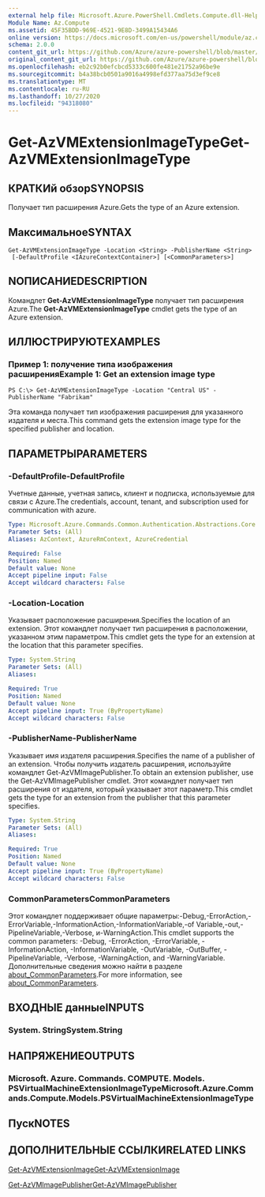 ```yaml
---
external help file: Microsoft.Azure.PowerShell.Cmdlets.Compute.dll-Help.xml
Module Name: Az.Compute
ms.assetid: 45F35BDD-969E-4521-9E8D-3499A15434A6
online version: https://docs.microsoft.com/en-us/powershell/module/az.compute/get-azvmextensionimagetype
schema: 2.0.0
content_git_url: https://github.com/Azure/azure-powershell/blob/master/src/Compute/Compute/help/Get-AzVMExtensionImageType.md
original_content_git_url: https://github.com/Azure/azure-powershell/blob/master/src/Compute/Compute/help/Get-AzVMExtensionImageType.md
ms.openlocfilehash: eb2c92b0efcbcd5333c600fe481e21752a96be9e
ms.sourcegitcommit: b4a38bcb0501a9016a4998efd377aa75d3ef9ce8
ms.translationtype: MT
ms.contentlocale: ru-RU
ms.lasthandoff: 10/27/2020
ms.locfileid: "94318080"
---
```

# <span data-ttu-id="e62d6-101">Get-AzVMExtensionImageType</span><span class="sxs-lookup"><span data-stu-id="e62d6-101">Get-AzVMExtensionImageType</span></span>

## <span data-ttu-id="e62d6-102">КРАТКИй обзор</span><span class="sxs-lookup"><span data-stu-id="e62d6-102">SYNOPSIS</span></span>
<span data-ttu-id="e62d6-103">Получает тип расширения Azure.</span><span class="sxs-lookup"><span data-stu-id="e62d6-103">Gets the type of an Azure extension.</span></span>

## <span data-ttu-id="e62d6-104">Максимальное</span><span class="sxs-lookup"><span data-stu-id="e62d6-104">SYNTAX</span></span>

```
Get-AzVMExtensionImageType -Location <String> -PublisherName <String>
 [-DefaultProfile <IAzureContextContainer>] [<CommonParameters>]
```

## <span data-ttu-id="e62d6-105">NОПИСАНИЕ</span><span class="sxs-lookup"><span data-stu-id="e62d6-105">DESCRIPTION</span></span>
<span data-ttu-id="e62d6-106">Командлет **Get-AzVMExtensionImageType** получает тип расширения Azure.</span><span class="sxs-lookup"><span data-stu-id="e62d6-106">The **Get-AzVMExtensionImageType** cmdlet gets the type of an Azure extension.</span></span>

## <span data-ttu-id="e62d6-107">ИЛЛЮСТРИРУЮТ</span><span class="sxs-lookup"><span data-stu-id="e62d6-107">EXAMPLES</span></span>

### <span data-ttu-id="e62d6-108">Пример 1: получение типа изображения расширения</span><span class="sxs-lookup"><span data-stu-id="e62d6-108">Example 1: Get an extension image type</span></span>
```
PS C:\> Get-AzVMExtensionImageType -Location "Central US" -PublisherName "Fabrikam"
```

<span data-ttu-id="e62d6-109">Эта команда получает тип изображения расширения для указанного издателя и места.</span><span class="sxs-lookup"><span data-stu-id="e62d6-109">This command gets the extension image type for the specified publisher and location.</span></span>

## <span data-ttu-id="e62d6-110">ПАРАМЕТРЫ</span><span class="sxs-lookup"><span data-stu-id="e62d6-110">PARAMETERS</span></span>

### <span data-ttu-id="e62d6-111">-DefaultProfile</span><span class="sxs-lookup"><span data-stu-id="e62d6-111">-DefaultProfile</span></span>
<span data-ttu-id="e62d6-112">Учетные данные, учетная запись, клиент и подписка, используемые для связи с Azure.</span><span class="sxs-lookup"><span data-stu-id="e62d6-112">The credentials, account, tenant, and subscription used for communication with azure.</span></span>

```yaml
Type: Microsoft.Azure.Commands.Common.Authentication.Abstractions.Core.IAzureContextContainer
Parameter Sets: (All)
Aliases: AzContext, AzureRmContext, AzureCredential

Required: False
Position: Named
Default value: None
Accept pipeline input: False
Accept wildcard characters: False
```

### <span data-ttu-id="e62d6-113">-Location</span><span class="sxs-lookup"><span data-stu-id="e62d6-113">-Location</span></span>
<span data-ttu-id="e62d6-114">Указывает расположение расширения.</span><span class="sxs-lookup"><span data-stu-id="e62d6-114">Specifies the location of an extension.</span></span>
<span data-ttu-id="e62d6-115">Этот командлет получает тип расширения в расположении, указанном этим параметром.</span><span class="sxs-lookup"><span data-stu-id="e62d6-115">This cmdlet gets the type for an extension at the location that this parameter specifies.</span></span>

```yaml
Type: System.String
Parameter Sets: (All)
Aliases:

Required: True
Position: Named
Default value: None
Accept pipeline input: True (ByPropertyName)
Accept wildcard characters: False
```

### <span data-ttu-id="e62d6-116">-PublisherName</span><span class="sxs-lookup"><span data-stu-id="e62d6-116">-PublisherName</span></span>
<span data-ttu-id="e62d6-117">Указывает имя издателя расширения.</span><span class="sxs-lookup"><span data-stu-id="e62d6-117">Specifies the name of a publisher of an extension.</span></span>
<span data-ttu-id="e62d6-118">Чтобы получить издатель расширения, используйте командлет Get-AzVMImagePublisher.</span><span class="sxs-lookup"><span data-stu-id="e62d6-118">To obtain an extension publisher, use the Get-AzVMImagePublisher cmdlet.</span></span>
<span data-ttu-id="e62d6-119">Этот командлет получает тип расширения от издателя, который указывает этот параметр.</span><span class="sxs-lookup"><span data-stu-id="e62d6-119">This cmdlet gets the type for an extension from the publisher that this parameter specifies.</span></span>

```yaml
Type: System.String
Parameter Sets: (All)
Aliases:

Required: True
Position: Named
Default value: None
Accept pipeline input: True (ByPropertyName)
Accept wildcard characters: False
```

### <span data-ttu-id="e62d6-120">CommonParameters</span><span class="sxs-lookup"><span data-stu-id="e62d6-120">CommonParameters</span></span>
<span data-ttu-id="e62d6-121">Этот командлет поддерживает общие параметры:-Debug,-ErrorAction,-ErrorVariable,-InformationAction,-InformationVariable,-of Variable,-out,-PipelineVariable,-Verbose, и-WarningAction.</span><span class="sxs-lookup"><span data-stu-id="e62d6-121">This cmdlet supports the common parameters: -Debug, -ErrorAction, -ErrorVariable, -InformationAction, -InformationVariable, -OutVariable, -OutBuffer, -PipelineVariable, -Verbose, -WarningAction, and -WarningVariable.</span></span> <span data-ttu-id="e62d6-122">Дополнительные сведения можно найти в разделе [about_CommonParameters](http://go.microsoft.com/fwlink/?LinkID=113216).</span><span class="sxs-lookup"><span data-stu-id="e62d6-122">For more information, see [about_CommonParameters](http://go.microsoft.com/fwlink/?LinkID=113216).</span></span>

## <span data-ttu-id="e62d6-123">ВХОДНЫЕ данные</span><span class="sxs-lookup"><span data-stu-id="e62d6-123">INPUTS</span></span>

### <span data-ttu-id="e62d6-124">System. String</span><span class="sxs-lookup"><span data-stu-id="e62d6-124">System.String</span></span>

## <span data-ttu-id="e62d6-125">НАПРЯЖЕНИЕ</span><span class="sxs-lookup"><span data-stu-id="e62d6-125">OUTPUTS</span></span>

### <span data-ttu-id="e62d6-126">Microsoft. Azure. Commands. COMPUTE. Models. PSVirtualMachineExtensionImageType</span><span class="sxs-lookup"><span data-stu-id="e62d6-126">Microsoft.Azure.Commands.Compute.Models.PSVirtualMachineExtensionImageType</span></span>

## <span data-ttu-id="e62d6-127">Пуск</span><span class="sxs-lookup"><span data-stu-id="e62d6-127">NOTES</span></span>

## <span data-ttu-id="e62d6-128">ДОПОЛНИТЕЛЬНЫЕ ССЫЛКИ</span><span class="sxs-lookup"><span data-stu-id="e62d6-128">RELATED LINKS</span></span>

[<span data-ttu-id="e62d6-129">Get-AzVMExtensionImage</span><span class="sxs-lookup"><span data-stu-id="e62d6-129">Get-AzVMExtensionImage</span></span>](./Get-AzVMExtensionImage.md)

[<span data-ttu-id="e62d6-130">Get-AzVMImagePublisher</span><span class="sxs-lookup"><span data-stu-id="e62d6-130">Get-AzVMImagePublisher</span></span>](./Get-AzVMImagePublisher.md)


